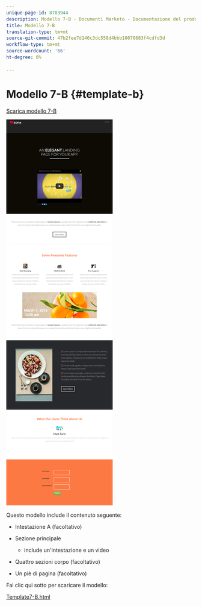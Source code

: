 ```yaml
---
unique-page-id: 8783944
description: Modello 7-B - Documenti Marketo - Documentazione del prodotto
title: Modello 7-B
translation-type: tm+mt
source-git-commit: 47b2fee7d146c3dc558d4bbb10070683f4cdfd3d
workflow-type: tm+mt
source-wordcount: '66'
ht-degree: 0%

---
```



# Modello 7-B {#template-b}

[Scarica modello 7-B](http://docs.marketo.com/download/attachments/8783944/template-7b.html?version=1&amp;modificationdate=1437693320000&amp;api=v2)

![](assets/image2015-7-29-15-3a13-3a3.png)

Questo modello include il contenuto seguente:

* Intestazione A (facoltativo)
* Sezione principale

   * include un&#39;intestazione e un video

* Quattro sezioni corpo (facoltativo)
* Un piè di pagina (facoltativo)

Fai clic qui sotto per scaricare il modello:

[Template7-B.html](http://docs.marketo.com/download/attachments/8783944/template-7b.html?version=1&amp;modificationdate=1437693320000&amp;api=v2)
